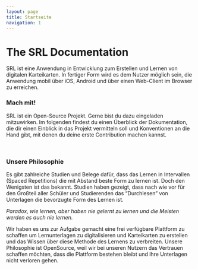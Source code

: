 ```yaml
---
layout: page
title: Startseite
navigation: 1
---
```


# The SRL Documentation

SRL ist eine Anwendung in Entwicklung zum Erstellen und Lernen von digitalen Karteikarten. In fertiger Form wird es dem Nutzer möglich sein, die Anwendung mobil über iOS, Android und über einen Web-Client im Browser zu erreichen.

### Mach mit!
SRL ist ein Open-Source Projekt. Gerne bist du dazu eingeladen mitzuwirken. Im folgenden findest du einen Überblick der Dokumentation, die dir einen Einblick in das Projekt vermitteln soll und Konventionen an die Hand gibt, mit denen du deine erste Contribution machen kannst.

<br/>

### Unsere Philosophie
Es gibt zahlreiche Studien und Belege dafür, dass das Lernen in Intervallen (Spaced Repetitions) die mit Abstand beste Form zu lernen ist. Doch den Wenigsten ist das bekannt. Studien haben gezeigt, dass nach wie vor für den Großteil aller Schüler und Studierenden das “Durchlesen” von Unterlagen die bevorzugte Form des Lernen ist.

*Paradox, wie lernen, aber haben nie gelernt zu lernen und die Meisten werden es auch nie lernen.*

Wir haben es uns zur Aufgabe gemacht eine frei verfügbare Plattform zu schaffen um Lernunterlagen zu digitalisieren und Karteikarten zu erstellen und das Wissen über diese Methode des Lernens zu verbreiten.
Unsere Philosophie ist OpenSource, weil wir bei unseren Nutzern das Vertrauen schaffen möchten, dass die Plattform bestehen bleibt und ihre Unterlagen nicht verloren gehen.